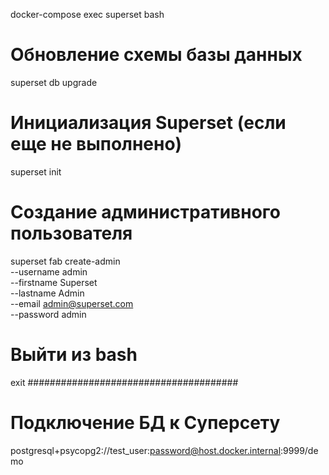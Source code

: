 docker-compose exec superset bash
# Обновление схемы базы данных
superset db upgrade
# Инициализация Superset (если еще не выполнено)
superset init
# Создание административного пользователя
superset fab create-admin \
--username admin \
--firstname Superset \
--lastname Admin \
--email admin@superset.com \
--password admin
# Выйти из bash
exit
######################################
# Подключение БД к Суперсету 
postgresql+psycopg2://test_user:password@host.docker.internal:9999/demo
